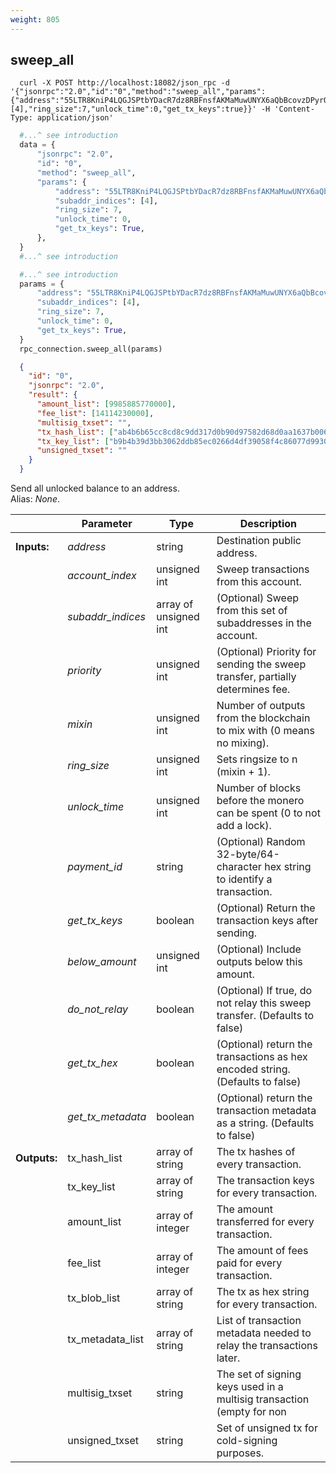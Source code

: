 ```yaml
---
weight: 805
---
```


## **sweep_all**

```shell
  curl -X POST http://localhost:18082/json_rpc -d '{"jsonrpc":"2.0","id":"0","method":"sweep_all","params":{"address":"55LTR8KniP4LQGJSPtbYDacR7dz8RBFnsfAKMaMuwUNYX6aQbBcovzDPyrQF9KXF9tVU6Xk3K8no1BywnJX6GvZX8yJsXvt","subaddr_indices":[4],"ring_size":7,"unlock_time":0,"get_tx_keys":true}}' -H 'Content-Type: application/json'
```
```python
  #...^ see introduction
  data = {
      "jsonrpc": "2.0",
      "id": "0",
      "method": "sweep_all",
      "params": {
          "address": "55LTR8KniP4LQGJSPtbYDacR7dz8RBFnsfAKMaMuwUNYX6aQbBcovzDPyrQF9KXF9tVU6Xk3K8no1BywnJX6GvZX8yJsXvt",
          "subaddr_indices": [4],
          "ring_size": 7,
          "unlock_time": 0,
          "get_tx_keys": True,
      },
  }
  #...^ see introduction
```
```py
  #...^ see introduction
  params = {
      "address": "55LTR8KniP4LQGJSPtbYDacR7dz8RBFnsfAKMaMuwUNYX6aQbBcovzDPyrQF9KXF9tVU6Xk3K8no1BywnJX6GvZX8yJsXvt",
      "subaddr_indices": [4],
      "ring_size": 7,
      "unlock_time": 0,
      "get_tx_keys": True,
  }
  rpc_connection.sweep_all(params)
```
```json
  {
    "id": "0",
    "jsonrpc": "2.0",
    "result": {
      "amount_list": [9985885770000],
      "fee_list": [14114230000],
      "multisig_txset": "",
      "tx_hash_list": ["ab4b6b65cc8cd8c9dd317d0b90d97582d68d0aa1637b0065b05b61f9a66ea5c5"],
      "tx_key_list": ["b9b4b39d3bb3062ddb85ec0266d4df39058f4c86077d99309f218ce4d76af607"],
      "unsigned_txset": ""
    }
  }
```
Send all unlocked balance to an address.  
Alias: *None*.  

|             | Parameter         | Type                  | Description
| ---         | ---               | ---                   | ---
|**Inputs:**  | *address*         | string                | Destination public address.
|             | *account_index*   | unsigned int          | Sweep transactions from this account.
|             | *subaddr_indices* | array of unsigned int | (Optional) Sweep from this set of subaddresses in the account.
|             | *priority*        | unsigned int          | (Optional) Priority for sending the sweep transfer, partially determines fee.
|             | *mixin*           | unsigned int          | Number of outputs from the blockchain to mix with (0 means no mixing).
|             | *ring_size*       | unsigned int          | Sets ringsize to n (mixin + 1).
|             | *unlock_time*     | unsigned int          | Number of blocks before the monero can be spent (0 to not add a lock).
|             | *payment_id*      | string                | (Optional) Random 32-byte/64-character hex string to identify a transaction.
|             | *get_tx_keys*     | boolean               | (Optional) Return the transaction keys after sending.
|             | *below_amount*    | unsigned int          | (Optional) Include outputs below this amount.
|             | *do_not_relay*    | boolean               | (Optional) If true, do not relay this sweep transfer. (Defaults to false)
|             | *get_tx_hex*      | boolean               | (Optional) return the transactions as hex encoded string. (Defaults to false)
|             | *get_tx_metadata* | boolean               | (Optional) return the transaction metadata as a string. (Defaults to false)
|**Outputs:** | tx_hash_list      | array of string       | The tx hashes of every transaction.
|             | tx_key_list       | array of string       | The transaction keys for every transaction.
|             | amount_list       | array of integer      | The amount transferred for every transaction.
|             | fee_list          | array of integer      | The amount of fees paid for every transaction.
|             | tx_blob_list      | array of string       | The tx as hex string for every transaction.
|             | tx_metadata_list  | array of string       | List of transaction metadata needed to relay the transactions later.
|             | multisig_txset    | string                | The set of signing keys used in a multisig transaction (empty for non|multisig).
|             | unsigned_txset    | string                | Set of unsigned tx for cold-signing purposes.